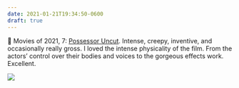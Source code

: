 ```yaml
---
date: 2021-01-21T19:34:50-0600
draft: true
---
```




🎥 Movies of 2021, 7: [Possessor Uncut](https://www.imdb.com/title/tt5918982/). Intense, creepy, inventive, and occasionally really gross. I loved the intense physicality of the film. From the actors’ control over their bodies and voices to the gorgeous effects work. Excellent.

![](/images/2021/4f2034dc34.jpg)



